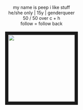<p align="center">
</p>
<p align="center">  
my name is peep i like stuff
<br>
he/she only | 15y | genderqueer
<br>
50 / 50 over c + h
<br>
follow = follow back
<br>
<br>   
<img src="https://64.media.tumblr.com/d48d9c5df1337b85595a4391ed7f9ffc/ccbef67770b3130e-60/s400x600/3840b31a30c26d598aa0c4fea487e567e67ff0c0.gif" width="210" height="210" border="10"/>     
</p>

<!--
**peepzoz/peepzoz** is a ✨ _special_ ✨ repository because its `README.md` (this file) appears on your GitHub profile.

Here are some ideas to get you started:

- 🔭 I’m currently working on ...
- 🌱 I’m currently learning ...
- 👯 I’m looking to collaborate on ...
- 🤔 I’m looking for help with ...
- 💬 Ask me about ...
- 📫 How to reach me: ...
- 😄 Pronouns: ...
- ⚡ Fun fact: ...
-->
